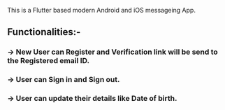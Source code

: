 This is a Flutter based modern Android and iOS messageing App.
## Functionalities:-
###  -> New User can Register and Verification link will be send to the Registered email ID.
###  -> User can Sign in and Sign out.
###  -> User can update their details like Date of birth.

